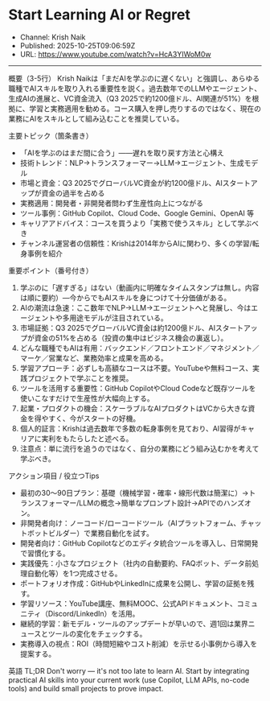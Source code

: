 # Start Learning AI or Regret

- Channel: Krish Naik
- Published: 2025-10-25T09:06:59Z
- URL: https://www.youtube.com/watch?v=HcA3YIWoM0w

---

概要（3-5行）
Krish Naikは「まだAIを学ぶのに遅くない」と強調し、あらゆる職種でAIスキルを取り入れる重要性を説く。過去数年でのLLMやエージェント、生成AIの進展と、VC資金流入（Q3 2025で約1200億ドル、AI関連が51%）を根拠に、学習と実務適用を勧める。コース購入を押し売りするのではなく、現在の業務にAIをスキルとして組み込むことを推奨している。

主要トピック（箇条書き）
- 「AIを学ぶのはまだ間に合う」——遅れを取り戻す方法と心構え
- 技術トレンド：NLP→トランスフォーマー→LLM→エージェント、生成モデル
- 市場と資金：Q3 2025でグローバルVC資金が約1200億ドル、AIスタートアップが資金の過半を占める
- 実務適用：開発者・非開発者問わず生産性向上につながる
- ツール事例：GitHub Copilot、Cloud Code、Google Gemini、OpenAI 等
- キャリアアドバイス：コースを買うより「実務で使うスキル」として学ぶべき
- チャンネル運営者の信頼性：Krishは2014年からAIに関わり、多くの学習/転身事例を紹介

重要ポイント（番号付き）
1. 学ぶのに「遅すぎる」はない（動画内に明確なタイムスタンプは無し。内容は順に要約）—今からでもAIスキルを身につけて十分価値がある。  
2. AIの潮流は急速：ここ数年でNLP→LLM→エージェントへと発展し、今はエージェントや多用途モデルが注目されている。  
3. 市場証拠：Q3 2025でグローバルVC資金は約1200億ドル、AIスタートアップが資金の51%を占める（投資の集中はビジネス機会の裏返し）。  
4. どんな職種でもAIは有用：バックエンド／フロントエンド／マネジメント／マーケ／営業など、業務効率と成果を高める。  
5. 学習アプローチ：必ずしも高額なコースは不要。YouTubeや無料コース、実践プロジェクトで学ぶことを推奨。  
6. ツールを活用する重要性：GitHub CopilotやCloud Codeなど既存ツールを使いこなすだけで生産性が大幅向上する。  
7. 起業・プロダクトの機会：スケーラブルなAIプロダクトはVCから大きな資金を得やすく、今がスタートの好機。  
8. 個人的証言：Krishは過去数年で多数の転身事例を見ており、AI習得がキャリアに実利をもたらしたと述べる。  
9. 注意点：単に流行を追うのではなく、自分の業務にどう組み込むかを考えて学ぶべき。

アクション項目 / 役立つTips
- 最初の30〜90日プラン：基礎（機械学習・確率・線形代数は簡潔に）→トランスフォーマー/LLMの概念→簡単なプロンプト設計→APIでのハンズオン。  
- 非開発者向け：ノーコード/ローコードツール（AIプラットフォーム、チャットボットビルダー）で業務自動化を試す。  
- 開発者向け：GitHub Copilotなどのエディタ統合ツールを導入し、日常開発で習慣化する。  
- 実践優先：小さなプロジェクト（社内の自動要約、FAQボット、データ前処理自動化等）を1つ完成させる。  
- ポートフォリオ作成：GitHubやLinkedInに成果を公開し、学習の証拠を残す。  
- 学習リソース：YouTube講座、無料MOOC、公式APIドキュメント、コミュニティ（Discord/LinkedIn）を活用。  
- 継続的学習：新モデル・ツールのアップデートが早いので、週1回は業界ニュースとツールの変化をチェックする。  
- 実務導入の視点：ROI（時間短縮やコスト削減）を示せる小事例から導入を提案する。

英語 TL;DR
Don't worry — it's not too late to learn AI. Start by integrating practical AI skills into your current work (use Copilot, LLM APIs, no-code tools) and build small projects to prove impact.
